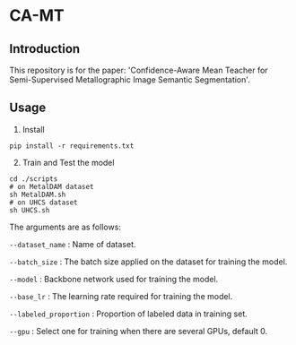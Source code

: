 # CA-MT

## Introduction
This repository is for the paper:
'Confidence-Aware Mean Teacher for Semi-Supervised Metallographic Image Semantic Segmentation'. 

## Usage
1. Install 
```
pip install -r requirements.txt
```

2. Train and Test the model
```
cd ./scripts
# on MetalDAM dataset
sh MetalDAM.sh
# on UHCS dataset
sh UHCS.sh
```

The arguments are as follows:

`--dataset_name` : Name of dataset.

`--batch_size` : The batch size applied on the dataset for training the model.

`--model` : Backbone network used for training the model.

`--base_lr` : The learning rate required for training the model.

`--labeled_proportion` : Proportion of labeled data in training set.

`--gpu` : Select one for training when there are several GPUs, default 0.


